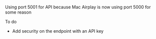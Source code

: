 Using port 5001 for API because Mac Airplay is now using port 5000 for some reason

To do

- Add security on the endpoint with an API key
